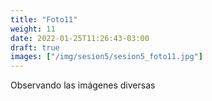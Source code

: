 ```yaml
---
title: "Foto11"
weight: 11
date: 2022-01-25T11:26:43-03:00
draft: true
images: ["/img/sesion5/sesion5_foto11.jpg"]
---
```


Observando las imágenes diversas